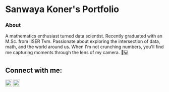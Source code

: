 # Sanwaya Koner's Portfolio
### About
A mathematics enthusiast turned data scientist. Recently graduated with an M.Sc. from IISER Tvm. Passionate about exploring the intersection of data, math, and the world around us. When I'm not crunching numbers, you'll find me capturing moments through the lens of my camera. 📸💻

<h2> Connect with me:</h2>

[<img align="left" alt="JoshMadakor | LinkedIn" width="22px" src="https://cdn.jsdelivr.net/npm/simple-icons@v3/icons/linkedin.svg" />][linkedin]
[<img align="left" alt="JoshMadakor | Gmail" width="22px" src="https://cdn.jsdelivr.net/npm/simple-icons@v3/icons/gmail.svg" />][Gmail]

[Gmail]: sanwayakoner@gmail.com
[linkedin]: https://in.linkedin.com/in/sanwayakoner

<!--
**SanwayaKoner/sanwayakoner** is a ✨ _special_ ✨ repository because its `README.md` (this file) appears on your GitHub profile.

Here are some ideas to get you started:

- 🔭 I’m currently working on ...
- 🌱 I’m currently learning ...
- 👯 I’m looking to collaborate on ...
- 🤔 I’m looking for help with ...
- 💬 Ask me about ...
- 📫 How to reach me: ...
- 😄 Pronouns: ...
- ⚡ Fun fact: ...
-->

